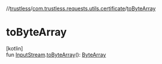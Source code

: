 //[trustless](../../index.md)/[com.trustless.requests.utils.certificate](index.md)/[toByteArray](to-byte-array.md)

# toByteArray

[kotlin]\
fun [InputStream](https://developer.android.com/reference/kotlin/java/io/InputStream.html).[toByteArray](to-byte-array.md)(): [ByteArray](https://kotlinlang.org/api/latest/jvm/stdlib/kotlin/-byte-array/index.html)
